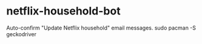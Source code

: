 # netflix-household-bot
Auto-confirm "Update Netflix household" email messages.
sudo pacman -S geckodriver
